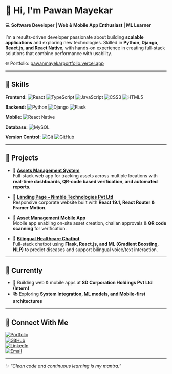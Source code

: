 # 👋 Hi, I'm Pawan Mayekar  

💻 **Software Developer | Web & Mobile App Enthusiast | ML Learner**  

I’m a results-driven developer passionate about building **scalable applications** and exploring new technologies. Skilled in **Python, Django, React.js, and React Native**, with hands-on experience in creating full-stack solutions that combine performance with usability.  

🌐 Portfolio: [pawanmayekarportfolio.vercel.app](https://pawanmayekarportfolio.vercel.app)  

---

## 🚀 Skills  

**Frontend:** ![React](https://img.shields.io/badge/-React-61DAFB?logo=react&logoColor=black) ![TypeScript](https://img.shields.io/badge/-TypeScript-3178C6?logo=typescript&logoColor=white) ![JavaScript](https://img.shields.io/badge/-JavaScript-F7DF1E?logo=javascript&logoColor=black) ![CSS3](https://img.shields.io/badge/-CSS3-1572B6?logo=css3&logoColor=white) ![HTML5](https://img.shields.io/badge/-HTML5-E34F26?logo=html5&logoColor=white)  

**Backend:** ![Python](https://img.shields.io/badge/-Python-3776AB?logo=python&logoColor=white) ![Django](https://img.shields.io/badge/-Django-092E20?logo=django&logoColor=white) ![Flask](https://img.shields.io/badge/-Flask-000000?logo=flask&logoColor=white)  

**Mobile:** ![React Native](https://img.shields.io/badge/-React%20Native-61DAFB?logo=react&logoColor=black)  

**Database:** ![MySQL](https://img.shields.io/badge/-MySQL-4479A1?logo=mysql&logoColor=white)  

**Version Control:** ![Git](https://img.shields.io/badge/-Git-F05032?logo=git&logoColor=white) ![GitHub](https://img.shields.io/badge/-GitHub-181717?logo=github&logoColor=white)  

---

## 📌 Projects  

- **🔹 [Assets Management System](#)**  
  Full-stack web app for tracking assets across multiple locations with **real-time dashboards, QR-code based verification, and automated reports**.  

- **🔹 [Landing Page – Nimble Technologies Pvt Ltd](https://nimble-wheat.vercel.app/)**  
  Responsive corporate website built with **React 19.1, React Router & Framer Motion**.  

- **🔹 [Asset Management Mobile App](#)**  
  Mobile app enabling on-site asset creation, challan approvals & **QR code scanning** for verification.  

- **🔹 [Bilingual Healthcare Chatbot](#)**  
  Full-stack chatbot using **Flask, React.js, and ML (Gradient Boosting, NLP)** to predict diseases and support bilingual voice/text interaction.  

---

## 🌱 Currently  

- 🔨 Building web & mobile apps at **SD Corporation Holdings Pvt Ltd (Intern)**  
- 📚 Exploring **System Integration, ML models, and Mobile-first architectures**  

---

## 🤝 Connect With Me  

[![Portfolio](https://img.shields.io/badge/-Portfolio-000?logo=vercel&logoColor=white)](https://pawanmayekarportfolio.vercel.app)  
[![GitHub](https://img.shields.io/badge/-GitHub-181717?logo=github&logoColor=white)](https://github.com/Pawanmatkar297)  
[![LinkedIn](https://img.shields.io/badge/-LinkedIn-0A66C2?logo=linkedin&logoColor=white)](https://www.linkedin.com/in/pawan-mayekar-1ba081242/)  
[![Email](https://img.shields.io/badge/-Email-D14836?logo=gmail&logoColor=white)](mailto:pawanmws11@gmail.com)  

---
✨ *“Clean code and continuous learning is my mantra.”*  
